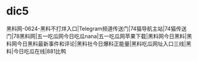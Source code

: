 # dic5
黑料网-0624-黑料不打烊入口|Telegram频道传送门|74猫导航主站|74猫传送门|78黑料网|五一吃瓜网今日吃瓜nana|五一吃瓜网苹果下载|黑料网今日黑料|黑料网今日黑料最新事件和评论|黑料社今日爆料正能量|黑料吃瓜网址入口三线|黑料|今日吃瓜在线|881比鸭
